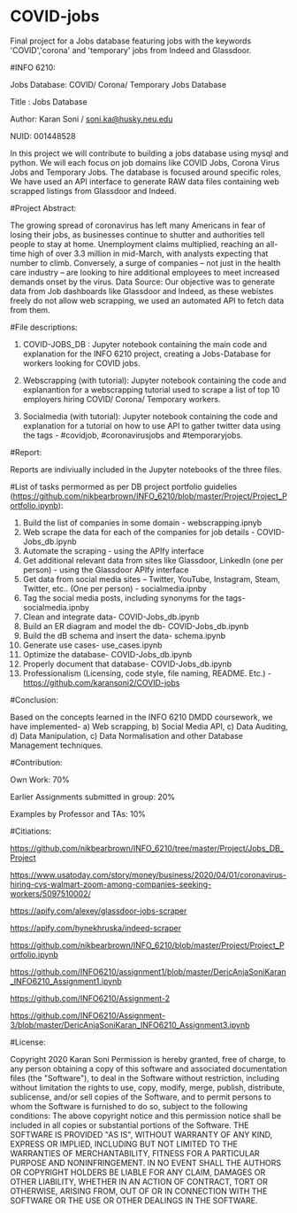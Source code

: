 # COVID-jobs
Final project for a Jobs database featuring jobs with the keywords 'COVID','corona' and 'temporary' jobs from Indeed and Glassdoor.

#INFO 6210: 

Jobs Database: COVID/ Corona/ Temporary Jobs Database

Title : Jobs Database 

Author: Karan Soni / soni.ka@husky.neu.edu


NUID: 001448528



In this project we will contribute to building a jobs database using mysql and python. We will each focus on job domains like COVID Jobs, Corona Virus Jobs and Temporary Jobs. The database is focused around specific roles, We have used an API interface to generate RAW data files containing web scrapped listings from Glassdoor and Indeed.



#Project Abstract:

The growing spread of coronavirus has left many Americans in fear of losing their jobs, as businesses continue to shutter and authorities tell people to stay at home. Unemployment claims multiplied, reaching an all-time high of over 3.3 million in mid-March, with analysts expecting that number to climb. Conversely, a surge of companies – not just in the health care industry – are looking to hire additional employees to meet increased demands onset by the virus.
Data Source: Our objective was to generate data from Job dashboards like Glassdoor and Indeed, as these webistes freely do not allow web scrapping, we used an automated API to fetch data from them.



#File descriptions:

1) COVID-JOBS_DB :
    Jupyter notebook containing the main code and explanation for the INFO 6210 project, creating a Jobs-Database for workers looking for COVID jobs. 
    
 2) Webscrapping (with tutorial):
    Jupyter notebook containing the code and explanantion for a webscrapping tutorial used to scrape a list of top 10 employers hiring COVID/ Corona/ Temporary workers.
    
 3) Socialmedia (with tutorial):
    Jupyter notebook containing the code and explanation for a tutorial on how to use API to gather twitter data using the tags - #covidjob, #coronavirusjobs and #temporaryjobs. 
    
    
 #Report: 
 
 Reports are indiviually included in the Jupyter notebooks of the three files. 
 
 
 #List of tasks permormed as per DB project portfolio guidelies (https://github.com/nikbearbrown/INFO_6210/blob/master/Project/Project_Portfolio.ipynb):
 
1) Build the list of companies in some domain - webscrapping.ipnyb 
2) Web scrape the data for each of the companies for job details - COVID-Jobs_db.ipynb
3) Automate the scraping - using the APIfy interface
4) Get additional relevant data from sites like Glassdoor, LinkedIn (one per person) - using the Glassdoor APIfy interface
5) Get data from social media sites – Twitter, YouTube, Instagram, Steam, Twitter, etc.. (One per person) - socialmedia.ipnby
6) Tag the social media posts, including synonyms for the tags- socialmedia.ipnby
7) Clean and integrate data- COVID-Jobs_db.ipynb
8) Build an ER diagram and model the db- COVID-Jobs_db.ipynb
9) Build the dB schema and insert the data- schema.ipynb
10) Generate use cases- use_cases.ipynb
11) Optimize the database- COVID-Jobs_db.ipynb
12) Properly document that database- COVID-Jobs_db.ipynb
13) Professionalism (Licensing, code style, file naming, README. Etc.) - https://github.com/karansoni2/COVID-jobs

 
 
 #Conclusion: 
 
 Based on the concepts learned in the INFO 6210 DMDD coursework, we have implemented- 
 a) Web scrapping, 
 b) Social Media API, 
 c) Data Auditing, 
 d) Data Manipulation, 
 c) Data Normalisation 
 and other Database Management techniques. 
 
 
 
 #Contribution: 
 
 
 Own Work: 70%
 
 Earlier Assignments submitted in group: 20%
 
 Examples by Professor and TAs: 10%
 
 
#Citiations:
 
 
https://github.com/nikbearbrown/INFO_6210/tree/master/Project/Jobs_DB_Project

https://www.usatoday.com/story/money/business/2020/04/01/coronavirus-hiring-cvs-walmart-zoom-among-companies-seeking-workers/5097510002/

https://apify.com/alexey/glassdoor-jobs-scraper

https://apify.com/hynekhruska/indeed-scraper

https://github.com/nikbearbrown/INFO_6210/blob/master/Project/Project_Portfolio.ipynb

https://github.com/INFO6210/assignment1/blob/master/DericAnjaSoniKaran_INFO6210_Assignment1.ipynb

https://github.com/INFO6210/Assignment-2

https://github.com/INFO6210/Assignment-3/blob/master/DericAnjaSoniKaran_INFO6210_Assignment3.ipynb



#License:


Copyright 2020 Karan Soni Permission is hereby granted, free of charge, to any person obtaining a copy of this software and associated documentation files (the "Software"), to deal in the Software without restriction, including without limitation the rights to use, copy, modify, merge, publish, distribute, sublicense, and/or sell copies of the Software, and to permit persons to whom the Software is furnished to do so, subject to the following conditions: The above copyright notice and this permission notice shall be included in all copies or substantial portions of the Software. 
THE SOFTWARE IS PROVIDED "AS IS", WITHOUT WARRANTY OF ANY KIND, EXPRESS OR IMPLIED, INCLUDING BUT NOT LIMITED TO THE WARRANTIES OF MERCHANTABILITY, FITNESS FOR A PARTICULAR PURPOSE AND NONINFRINGEMENT. IN NO EVENT SHALL THE AUTHORS OR COPYRIGHT HOLDERS BE LIABLE FOR ANY CLAIM, DAMAGES OR OTHER LIABILITY, WHETHER IN AN ACTION OF CONTRACT, TORT OR OTHERWISE, ARISING FROM, OUT OF OR IN CONNECTION WITH THE SOFTWARE OR THE USE OR OTHER DEALINGS IN THE SOFTWARE.

 
 
